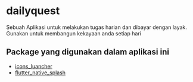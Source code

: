 # dailyquest

Sebuah Aplikasi untuk melakukan tugas harian dan dibayar dengan layak. Gunakan untuk membangun kekayaan anda setiap hari



## Package yang digunakan dalam aplikasi ini

- [icons_luancher](https://pub.dev/packages/icons_launcher)
- [flutter_native_splash](https://pub.dev/packages/flutter_native_splash)
